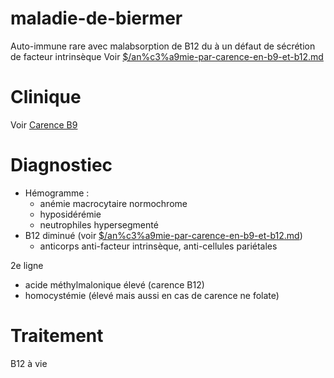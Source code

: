 # maladie-de-biermer



Auto-immune rare avec malabsorption de B12 du à un défaut de sécrétion de facteur intrinsèque
Voir [$/an%c3%a9mie-par-carence-en-b9-et-b12.md](#anc3a9mie-par-carence-en-b9-et-b12md)


# Clinique

Voir  [Carence B9]($/an%c3%a9mie%20par%20carence%20en%20B9%20et%20B12.md#clinique)

# Diagnostiec

- Hémogramme :
    - anémie macrocytaire normochrome 
    - hyposidérémie 
    - neutrophiles hypersegmenté 
- B12 diminué  (voir [$/an%c3%a9mie-par-carence-en-b9-et-b12.md](#anc3a9mie-par-carence-en-b9-et-b12md))
    - anticorps anti-facteur intrinsèque, anti-cellules pariétales 

2e ligne 

- acide méthylmalonique élevé (carence B12) 
- homocystémie (élevé mais aussi en cas de carence ne folate) 

# Traitement 

B12 à vie

